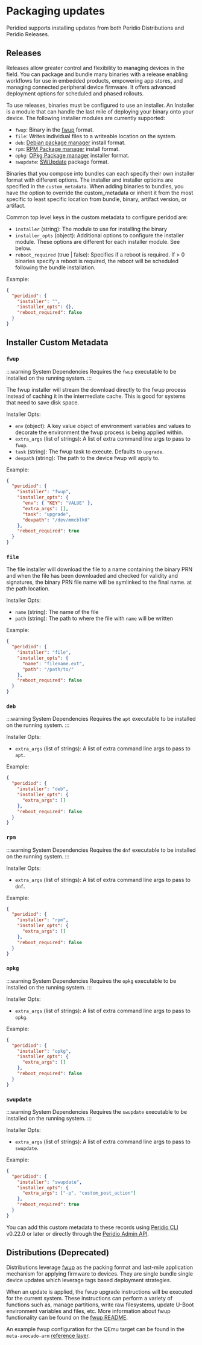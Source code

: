 # Packaging updates

Peridiod supports installing updates from both Peridio Distributions and Peridio Releases.

## Releases

Releases allow greater control and flexibility to managing devices in the field. You can package and bundle many binaries with a release enabling workflows for use in embedded products, empowering app stores, and managing connected peripheral device firmware. It offers advanced deployment options for scheduled and phased rollouts.

To use releases, binaries must be configured to use an installer. An Installer is a module that can handle the last mile of deploying your binary onto your device. The following installer modules are currently supported:

- `fwup`: Binary in the [fwup](https://github.com/fwup-home/fwup) format.
- `file`: Writes individual files to a writeable location on the system.
- `deb`: [Debian package manager](https://www.debian.org/doc/manuals/debian-faq/pkg-basics.en.html) install format.
- `rpm`: [RPM Package manager](https://rpm.org/) install format.
- `opkg`: [OPkg Package manager](https://openwrt.org/docs/guide-user/additional-software/opkg) installer format.
- `swupdate`: [SWUpdate](https://sbabic.github.io/swupdate/swupdate.html) package format.

Binaries that you compose into bundles can each specify their own installer format with different options. The installer and installer optioins are specified in the `custom_metadata`. When adding binaries to bundles, you have the option to override the custom_metadata or inherit it from the most specific to least specific location from bundle, binary, artifact version, or artifact.

Common top level keys in the custom metadata to configure peridod are:

- `installer` (string): The module to use for installing the binary
- `installer_opts` (object): Additional options to configure the installer module. These options are different for each installer module. See below.
- `reboot_required` (true | false): Specifies if a reboot is required. If > 0 binaries specify a reboot is required, the reboot will be scheduled following the bundle installation.

Example:

```json
{
  "peridiod": {
    "installer": "",
    "installer_opts": {},
    "reboot_required": false
  }
}
```

## Installer Custom Metadata

### `fwup`

:::warning System Dependencies
Requires the `fwup` executable to be installed on the running system.
:::

The fwup installer will stream the download directly to the fwup process instead of caching it in the intermediate cache. This is good for systems that need to save disk space.

Installer Opts:

- `env` (object): A key value object of environment variables and values to decorate the environment the fwup process is being applied within.
- `extra_args` (list of strings): A list of extra command line args to pass to `fwup`.
- `task` (string): The fwup task to execute. Defaults to `upgrade`.
- `devpath` (string): The path to the device fwup will apply to.

Example:

```json
{
  "peridiod": {
    "installer": "fwup",
    "installer_opts": {
      "env": { "KEY": "VALUE" },
      "extra_args": [],
      "task": "upgrade",
      "devpath": "/dev/mmcblk0"
    },
    "reboot_required": true
  }
}
```

### `file`

The file installer will download the file to a name containing the binary PRN and when the file has been downloaded and checked for validity and signatures, the binary PRN file name will be symlinked to the final name. at the path location.

Installer Opts:

- `name` (string): The name of the file
- `path` (string): The path to where the file with `name` will be written

Example:

```json
{
  "peridiod": {
    "installer": "file",
    "installer_opts": {
      "name": "filename.ext",
      "path": "/path/to/"
    },
    "reboot_required": false
  }
}
```

### `deb`

:::warning System Dependencies
Requires the `apt` executable to be installed on the running system.
:::

Installer Opts:

- `extra_args` (list of strings): A list of extra command line args to pass to `apt`.

Example:

```json
{
  "peridiod": {
    "installer": "deb",
    "installer_opts": {
      "extra_args": []
    },
    "reboot_required": false
  }
}
```

### `rpm`

:::warning System Dependencies
Requires the `dnf` executable to be installed on the running system.
:::

Installer Opts:

- `extra_args` (list of strings): A list of extra command line args to pass to `dnf`.

Example:

```json
{
  "peridiod": {
    "installer": "rpm",
    "installer_opts": {
      "extra_args": []
    },
    "reboot_required": false
  }
}
```

### `opkg`

:::warning System Dependencies
Requires the `opkg` executable to be installed on the running system.
:::

Installer Opts:

- `extra_args` (list of strings): A list of extra command line args to pass to `opkg`.

Example:

```json
{
  "peridiod": {
    "installer": "opkg",
    "installer_opts": {
      "extra_args": []
    },
    "reboot_required": false
  }
}
```

### `swupdate`

:::warning System Dependencies
Requires the `swupdate` executable to be installed on the running system.
:::

Installer Opts:

- `extra_args` (list of strings): A list of extra command line args to pass to `swupdate`.

Example:

```json
{
  "peridiod": {
    "installer": "swupdate",
    "installer_opts": {
      "extra_args": ["-p", "custom_post_action"]
    },
    "reboot_required": true
  }
}
```

You can add this custom metadata to these records using [Peridio CLI](/peridio-cli) v0.22.0 or later or directly through the [Peridio Admin API](/admin-api).

## Distributions (Deprecated)

Distributions leverage [fwup](https://github.com/fwup-home/fwup) as the packing format and last-mile application mechanism for applying firmware to devices. They are single bundle single device updates which leverage tags based deployment strategies.

When an update is applied, the fwup upgrade instructions will be executed for the current system. These instructions can perform a variety of functions such as, manage partitions, write raw filesystems, update U-Boot environment variables and files, etc. More information about fwup functionality can be found on the [fwup README](https://github.com/fwup-home/fwup).

An example fwup configuration for the QEmu target can be found in the `meta-avocado-arm` [reference layer](https://github.com/peridio/meta-avocado/blob/main/meta-avocado-arm/conf/peridio/qemu.fwup.conf).
